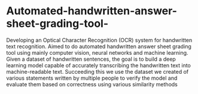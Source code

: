 # Automated-handwritten-answer-sheet-grading-tool-
Developing an Optical Character Recognition (OCR) system for handwritten text recognition. Aimed to do automated handwritten answer sheet grading tool using mainly computer vision, neural networks and machine learning.
Given a dataset of handwritten sentences, the goal is to build a deep learning model capable of accurately transcribing the handwritten text into machine-readable text.
Succeeding this we use the dataset we created of various statements written by multiple people to verify the model and evaluate them based on correctness using various similarity methods


